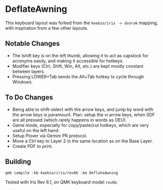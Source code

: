 # DeflateAwning

This keyboard layout was forked from the `keebio/iris -> dvorak` mapping, with inspiration from a few other layouts.

## Notable Changes
* The lshift key is on the left thumb, allowing it to act as capslock for acronyms easily, and making it accessible for hotkeys.
* Modifier keys (Ctrl, Shift, Win, Alt, etc.) are kept mostly constant between layers.
* Pressing LOWER+Tab sends the Alt+Tab hotkey to cycle through Windows.

## To Do Changes

* Being able to shift-select with the arrow keys, and jump by word with the arrow keys is paramount. Plan: setup the vi arrow keys, when SDF are all pressed (which rarely happens in words as OEU).
* Game mode, especially for copy/paste/cut hotkeys, which are very useful on the left hand.
* Setup Plover via Gemini PR protocol.
* Move a Ctrl key to Layer 2 in the same location as on the Base Layer.
* Create PDF to print.

## Building

```
qmk compile -kb keebio/iris/rev6b -km DeflateAwning
```

Tested with Iris Rev 6.1, on QMK keyboard model `rev6b`.
